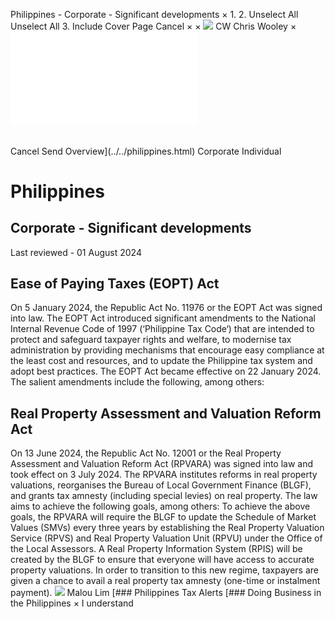 Philippines - Corporate - Significant developments
×
1.
2.
Unselect All
Unselect All
3.
Include Cover Page
Cancel
×
×
![](../../-/media/world-wide-tax-summaries/attachments/global---chris-wooley.ashx%3Frev=ac5e5f3223b34096b1afc2a6009c7320&revision=ac5e5f32-23b3-4096-b1af-c2a6009c7320&hash=859B7ADC84DC2CBEC9760E9E6EE7DE6D0A8BFCDF)
CW
Chris Wooley
×
![](significant-developments.html)
######
Cancel
Send
Overview](../../philippines.html)
Corporate
Individual
# Philippines
## Corporate - Significant developments
Last reviewed - 01 August 2024
## Ease of Paying Taxes (EOPT) Act
On 5 January 2024, the Republic Act No. 11976 or the EOPT Act was signed into law. The EOPT Act introduced significant amendments to the National Internal Revenue Code of 1997 (‘Philippine Tax Code‘) that are intended to protect and safeguard taxpayer rights and welfare, to modernise tax administration by providing mechanisms that encourage easy compliance at the least cost and resources, and to update the Philippine tax system and adopt best practices. The EOPT Act became effective on 22 January 2024.
The salient amendments include the following, among others:
## Real Property Assessment and Valuation Reform Act
On 13 June 2024, the Republic Act No. 12001 or the Real Property Assessment and Valuation Reform Act (RPVARA) was signed into law and took effect on 3 July 2024. The RPVARA institutes reforms in real property valuations, reorganises the Bureau of Local Government Finance (BLGF), and grants tax amnesty (including special levies) on real property.
The law aims to achieve the following goals, among others:
To achieve the above goals, the RPVARA will require the BLGF to update the Schedule of Market Values (SMVs) every three years by establishing the Real Property Valuation Service (RPVS) and Real Property Valuation Unit (RPVU) under the Office of the Local Assessors.
A Real Property Information System (RPIS) will be created by the BLGF to ensure that everyone will have access to accurate property valuations.
In order to transition to this new regime, taxpayers are given a chance to avail a real property tax amnesty (one-time or instalment payment).
![](../../-/media/world-wide-tax-summaries/attachments/philippines---malou-p.ashx%3Frev=9e8c20d7eb3c4b5ea5a4321fc423ea91&revision=9e8c20d7-eb3c-4b5e-a5a4-321fc423ea91&hash=F3FC996E02A6779F0A6BBD327A03308E80402892)
Malou Lim
[### Philippines Tax Alerts
[### Doing Business in the Philippines
×
I understand